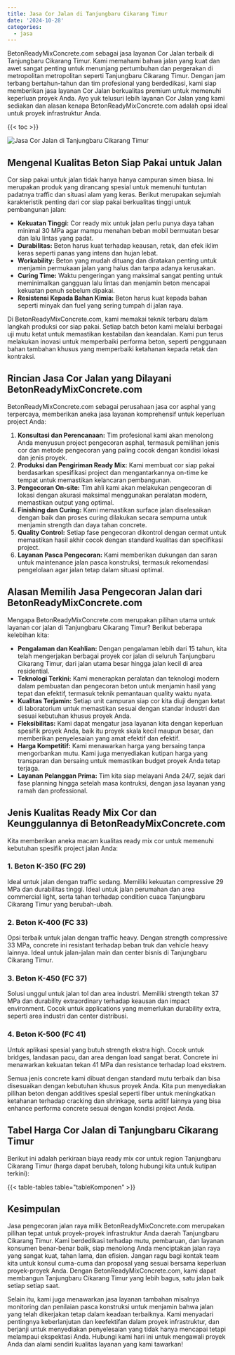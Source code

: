 ```yaml
---
title: Jasa Cor Jalan di Tanjungbaru Cikarang Timur
date: '2024-10-28'
categories:
  - jasa
---
```


BetonReadyMixConcrete.com sebagai jasa layanan Cor Jalan terbaik di Tanjungbaru Cikarang Timur. Kami memahami bahwa jalan yang kuat dan awet sangat penting untuk menunjang pertumbuhan dan pergerakan di metropolitan metropolitan seperti Tanjungbaru Cikarang Timur. Dengan jam terbang bertahun-tahun dan tim profesional yang berdedikasi, kami siap memberikan jasa layanan Cor Jalan berkualitas premium untuk memenuhi keperluan proyek Anda. Ayo yuk telusuri lebih layanan Cor Jalan yang kami sediakan dan alasan kenapa BetonReadyMixConcrete.com adalah opsi ideal untuk proyek infrastruktur Anda.

{{< toc >}}

![Jasa Cor Jalan di Tanjungbaru Cikarang Timur](https://betoncor8.github.io/cor/harga-beton-readymix-concrete%20(38).png)

## Mengenal Kualitas Beton Siap Pakai untuk Jalan

Cor siap pakai untuk jalan tidak hanya hanya campuran simen biasa. Ini merupakan produk yang dirancang spesial untuk memenuhi tuntutan padatnya traffic dan situasi alam yang keras. Berikut merupakan sejumlah karakteristik penting dari cor siap pakai berkualitas tinggi untuk pembangunan jalan:

- **Kekuatan Tinggi:** Cor ready mix untuk jalan perlu punya daya tahan minimal 30 MPa agar mampu menahan beban mobil bermuatan besar dan lalu lintas yang padat.
- **Durabilitas:** Beton harus kuat terhadap keausan, retak, dan efek iklim keras seperti panas yang intens dan hujan lebat.
- **Workability:** Beton yang mudah dituang dan diratakan penting untuk menjamin permukaan jalan yang halus dan tanpa adanya kerusakan.
- **Curing Time:** Waktu pengeringan yang maksimal sangat penting untuk meminimalkan gangguan lalu lintas dan menjamin beton mencapai kekuatan penuh sebelum dipakai.
- **Resistensi Kepada Bahan Kimia:** Beton harus kuat kepada bahan seperti minyak dan fuel yang sering tumpah di jalan raya.

Di BetonReadyMixConcrete.com, kami memakai teknik terbaru dalam langkah produksi cor siap pakai. Setiap batch beton kami melalui berbagai uji mutu ketat untuk memastikan kestabilan dan keandalan. Kami pun terus melakukan inovasi untuk memperbaiki performa beton, seperti penggunaan bahan tambahan khusus yang memperbaiki ketahanan kepada retak dan kontraksi.

## Rincian Jasa Cor Jalan yang Dilayani BetonReadyMixConcrete.com

BetonReadyMixConcrete.com sebagai perusahaan jasa cor asphal yang terpercaya, memberikan aneka jasa layanan komprehensif untuk keperluan project Anda:

1. **Konsultasi dan Perencanaan:** Tim profesional kami akan menolong Anda menyusun project pengecoran asphal, termasuk pemilihan jenis cor dan metode pengecoran yang paling cocok dengan kondisi lokasi dan jenis proyek.
2. **Produksi dan Pengiriman Ready Mix:** Kami membuat cor siap pakai berdasarkan spesifikasi project dan mengantarkannya on-time ke tempat untuk memastikan kelancaran pembangunan.
3. **Pengecoran On-site:** Tim ahli kami akan melakukan pengecoran di lokasi dengan akurasi maksimal menggunakan peralatan modern, memastikan output yang optimal.
4. **Finishing dan Curing:** Kami memastikan surface jalan diselesaikan dengan baik dan proses curing dilakukan secara sempurna untuk menjamin strength dan daya tahan concrete.
5. **Quality Control:** Setiap fase pengecoran dikontrol dengan cermat untuk memastikan hasil akhir cocok dengan standard kualitas dan specifikasi project.
6. **Layanan Pasca Pengecoran:** Kami memberikan dukungan dan saran untuk maintenance jalan pasca konstruksi, termasuk rekomendasi pengelolaan agar jalan tetap dalam situasi optimal.

## Alasan Memilih Jasa Pengecoran Jalan dari BetonReadyMixConcrete.com

Mengapa BetonReadyMixConcrete.com merupakan pilihan utama untuk layanan cor jalan di Tanjungbaru Cikarang Timur? Berikut beberapa kelebihan kita:

- **Pengalaman dan Keahlian:** Dengan pengalaman lebih dari 15 tahun, kita telah mengerjakan berbagai proyek cor jalan di seluruh Tanjungbaru Cikarang Timur, dari jalan utama besar hingga jalan kecil di area residential.
- **Teknologi Terkini:** Kami menerapkan peralatan dan teknologi modern dalam pembuatan dan pengecoran beton untuk menjamin hasil yang tepat dan efektif, termasuk teknik pemantauan quality waktu nyata.
- **Kualitas Terjamin:** Setiap unit campuran siap cor kita diuji dengan ketat di laboratorium untuk memastikan sesuai dengan standar industri dan sesuai kebutuhan khusus proyek Anda.
- **Fleksibilitas:** Kami dapat mengatur jasa layanan kita dengan keperluan spesifik proyek Anda, baik itu proyek skala kecil maupun besar, dan memberikan penyelesaian yang amat efektif dan efektif.
- **Harga Kompetitif:** Kami menawarkan harga yang bersaing tanpa mengorbankan mutu. Kami juga menyediakan kutipan harga yang transparan dan bersaing untuk memastikan budget proyek Anda tetap terjaga.
- **Layanan Pelanggan Prima:** Tim kita siap melayani Anda 24/7, sejak dari fase planning hingga setelah masa kontruksi, dengan jasa layanan yang ramah dan professional.

## Jenis Kualitas Ready Mix Cor dan Keunggulannya di BetonReadyMixConcrete.com

Kita memberikan aneka macam kualitas ready mix cor untuk memenuhi kebutuhan spesifik project jalan Anda:

### 1\. Beton K-350 (FC 29)

Ideal untuk jalan dengan traffic sedang. Memiliki kekuatan compressive 29 MPa dan durabilitas tinggi. Ideal untuk jalan perumahan dan area commercial light, serta tahan terhadap condition cuaca Tanjungbaru Cikarang Timur yang berubah-ubah.

### 2\. Beton K-400 (FC 33)

Opsi terbaik untuk jalan dengan traffic heavy. Dengan strength compressive 33 MPa, concrete ini resistant terhadap beban truk dan vehicle heavy lainnya. Ideal untuk jalan-jalan main dan center bisnis di Tanjungbaru Cikarang Timur.

### 3\. Beton K-450 (FC 37)

Solusi unggul untuk jalan tol dan area industri. Memiliki strength tekan 37 MPa dan durability extraordinary terhadap keausan dan impact environment. Cocok untuk applications yang memerlukan durability extra, seperti area industri dan center distribusi.

### 4\. Beton K-500 (FC 41)

Untuk aplikasi spesial yang butuh strength ekstra high. Cocok untuk bridges, landasan pacu, dan area dengan load sangat berat. Concrete ini menawarkan kekuatan tekan 41 MPa dan resistance terhadap load ekstrem.

Semua jenis concrete kami dibuat dengan standard mutu terbaik dan bisa disesuaikan dengan kebutuhan khusus proyek Anda. Kita pun menyediakan pilihan beton dengan additives spesial seperti fiber untuk meningkatkan ketahanan terhadap cracking dan shrinkage, serta aditif lainnya yang bisa enhance performa concrete sesuai dengan kondisi project Anda.

## Tabel Harga Cor Jalan di Tanjungbaru Cikarang Timur

Berikut ini adalah perkiraan biaya ready mix cor untuk region Tanjungbaru Cikarang Timur (harga dapat berubah, tolong hubungi kita untuk kutipan terkini):

{{< table-tables table="tableKomponen" >}}

## Kesimpulan

Jasa pengecoran jalan raya milik BetonReadyMixConcrete.com merupakan pilihan tepat untuk proyek-proyek infrastruktur Anda daerah Tanjungbaru Cikarang Timur. Kami berdedikasi terhadap mutu, pembaruan, dan layanan konsumen benar-benar baik, siap menolong Anda menciptakan jalan raya yang sangat kuat, tahan lama, dan efisien. Jangan ragu bagi kontak team kita untuk konsul cuma-cuma dan proposal yang sesuai bersama keperluan proyek-proyek Anda. Dengan BetonReadyMixConcrete.com, kami dapat membangun Tanjungbaru Cikarang Timur yang lebih bagus, satu jalan baik setiap setiap saat.

Selain itu, kami juga menawarkan jasa layanan tambahan misalnya monitoring dan penilaian pasca konstruksi untuk menjamin bahwa jalan yang telah dikerjakan tetap dalam keadaan terbaiknya. Kami menyadari pentingnya keberlanjutan dan keefektifan dalam proyek infrastruktur, dan berjanji untuk menyediakan penyelesaian yang tidak hanya mencapai tetapi melampaui ekspektasi Anda. Hubungi kami hari ini untuk mengawali proyek Anda dan alami sendiri kualitas layanan yang kami tawarkan!

